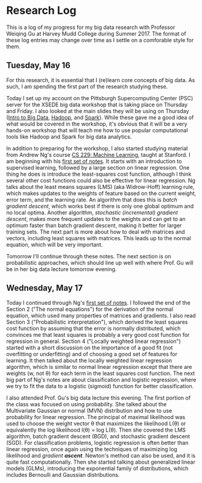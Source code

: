 # Research Log

This is a log of my progress for my big data research with Professor Weiqing Gu at Harvey Mudd College during Summer 2017. The format of these log entries may change over time as I settle on a comforable style for them.

## Tuesday, May 16
For this research, it is essential that I (re)learn core concepts of big data. As such, I am spending the first part of the research studying these. 

Today I set up my account on the Pittsburgh Supercomputing Center (PSC) server for the XSEDE big data workshop that is taking place on Thursday and Friday. I also looked at the main slides they will be using on Thursday ([Intro to Big Data](https://www.psc.edu/images/xsedetraining/BigDataFebruary2017/Intro_To_Big_Data.pdf), [Hadoop](https://www.psc.edu/images/xsedetraining/BigDataFebruary2017/BigData_Hadoop_110116.pdf), and [Spark](https://www.psc.edu/images/xsedetraining/BigDataFebruary2017/BigData_Hadoop_110116.pdf)). While these gave me a good idea of what would be covered in the workshop, it's obvious that it will be a very hands-on workshop that will teach me how to use popular computational tools like Hadoop and Spark for big data analytics.

In addition to preparing for the workshop, I also started studying material from Andrew Ng's course [CS 229: Machine Learning](http://cs229.stanford.edu/materials.html), taught at Stanford. I am beginning with his [first set of notes](http://cs229.stanford.edu/notes/cs229-notes1.pdf). It starts with an introduction to supervised learning, followed by a large section on linear regression. One thing he does is introduce the least-squares cost function, although I think several other cost functions could also be effective for linear regression. Ng talks about the least means squares (LMS) (aka Widrow-Hoff) learning rule, which makes updates to the weights of feature based on the current weight, error term, and the learning rate. An algorithm that does this is *batch gradient descent*, which works best if there is only one global optimum and no local optima. Another algorithm, *stochastic (incremental) gradient descent*, makes more frequent updates to the weights and can get to an optimum faster than batch gradient descent, making it better for larger training sets. The next part is more about how to deal with matrices and vectors, including least squares with matrices. This leads up to the normal equation, which will be very important.

Tomorrow I'll continue through these notes. The next section is on probabilistic approaches, which should line up well with where Prof. Gu will be in her big data lecture tomorrow evening.

## Wednesday, May 17

Today I continued through Ng's [first set of notes](http://cs229.stanford.edu/notes/cs229-notes1.pdf). I followed the end of the Section 2 ("The normal equations") for the derivation of the normal equation, which used many properties of matrices and gradients. I also read Section 3 ("Probabilistic interpretation"), which derived the least squares cost function by assuming that the error is normally distributed, which convinces me that least squares is probably a very good cost function for regression in general. Section 4 ("Locally weighted linear regression") started with a short discussion on the importance of a good fit (not overfitting or underfitting) and of choosing a good set of features for learning. It then talked about the locally weighted linear regression algorithm, which is similar to normal linear regression except that there are weights (w, not θ) for each term in the least squares cost function. The next big part of Ng's notes are about classification and logistic regression, where we try to fit the data to a logistic (sigmoid) function for better classification. 

I also attended Prof. Gu's big data lecture this evening. The first portion of the class was focused on using probability. She talked about the Multivariate Gaussian or normal (MVN) distribution and how to use probability for linear regression. The principal of maximal likelihood was used to choose the weight vector θ that maximizes the likelihood L(θ) or equivalently the log likelihood l(θ) = log L(θ). Then she covered the LMS algorithm, batch gradient descent (BGD), and stochastic gradient descent (SGD). For classification problems, logistic regression is often better than linear regression, once again using the techniques of maximizing log likelihood and _gradient **ascent**_. Newton's method can also be used, and it is quite fast computationally. Then she started talking about generalized linear models (GLMs), introducing the exponential family of distributions, which includes Bernoulli and Gaussian distributions.
